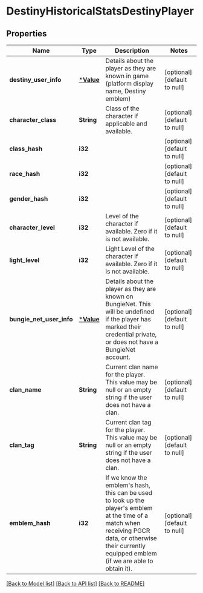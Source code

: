 # DestinyHistoricalStatsDestinyPlayer

## Properties
Name | Type | Description | Notes
------------ | ------------- | ------------- | -------------
**destiny_user_info** | [***Value**](Value.md) | Details about the player as they are known in game (platform display name, Destiny emblem) | [optional] [default to null]
**character_class** | **String** | Class of the character if applicable and available. | [optional] [default to null]
**class_hash** | **i32** |  | [optional] [default to null]
**race_hash** | **i32** |  | [optional] [default to null]
**gender_hash** | **i32** |  | [optional] [default to null]
**character_level** | **i32** | Level of the character if available. Zero if it is not available. | [optional] [default to null]
**light_level** | **i32** | Light Level of the character if available. Zero if it is not available. | [optional] [default to null]
**bungie_net_user_info** | [***Value**](Value.md) | Details about the player as they are known on BungieNet. This will be undefined if the player has marked their credential private, or does not have a BungieNet account. | [optional] [default to null]
**clan_name** | **String** | Current clan name for the player. This value may be null or an empty string if the user does not have a clan. | [optional] [default to null]
**clan_tag** | **String** | Current clan tag for the player. This value may be null or an empty string if the user does not have a clan. | [optional] [default to null]
**emblem_hash** | **i32** | If we know the emblem&#39;s hash, this can be used to look up the player&#39;s emblem at the time of a match when receiving PGCR data, or otherwise their currently equipped emblem (if we are able to obtain it). | [optional] [default to null]

[[Back to Model list]](../README.md#documentation-for-models) [[Back to API list]](../README.md#documentation-for-api-endpoints) [[Back to README]](../README.md)


